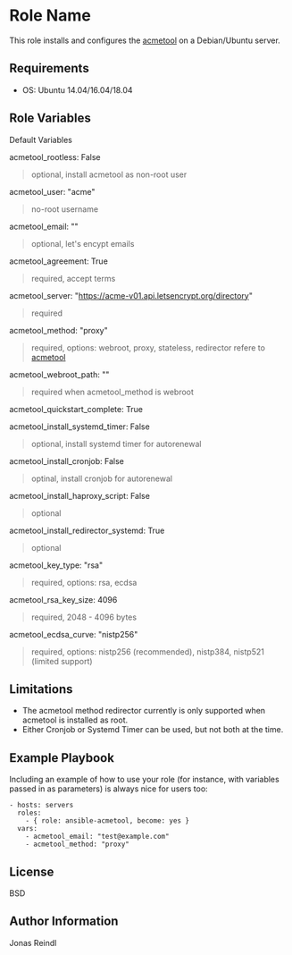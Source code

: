Role Name
=========

This role installs and configures the [acmetool](https://github.com/hlandau/acme) on a Debian/Ubuntu server.

Requirements
------------

* OS: Ubuntu 14.04/16.04/18.04

Role Variables
--------------

Default Variables

acmetool_rootless: False
> optional, install acmetool as non-root user

acmetool_user: "acme"
> no-root username

acmetool_email: ""
> optional, let's encypt emails

acmetool_agreement: True
> required, accept terms

acmetool_server: "https://acme-v01.api.letsencrypt.org/directory"
> required

acmetool_method: "proxy"
> required, options: webroot, proxy, stateless, redirector refere to [acmetool](https://hlandau.github.io/acme/userguide#web-server-configuration-challenges) 

acmetool_webroot_path: ""
> required when acmetool_method is webroot

acmetool_quickstart_complete: True

acmetool_install_systemd_timer: False
> optional, install systemd timer for autorenewal

acmetool_install_cronjob: False
> optinal, install cronjob for autorenewal

acmetool_install_haproxy_script: False
> optional

acmetool_install_redirector_systemd: True
> optional

acmetool_key_type: "rsa"
> required, options: rsa, ecdsa

acmetool_rsa_key_size: 4096
> required, 2048 - 4096 bytes

acmetool_ecdsa_curve: "nistp256"
> required, options: nistp256 (recommended), nistp384, nistp521 (limited support)

Limitations
-----------

* The acmetool method redirector currently is only supported when acmetool is installed as root.
* Either Cronjob or Systemd Timer can be used, but not both at the time.

Example Playbook
----------------

Including an example of how to use your role (for instance, with variables passed in as parameters) is always nice for users too:

    - hosts: servers
      roles:
        - { role: ansible-acmetool, become: yes }
      vars:
        - acmetool_email: "test@example.com"
        - acmetool_method: "proxy"

License
-------

BSD

Author Information
------------------

Jonas Reindl
